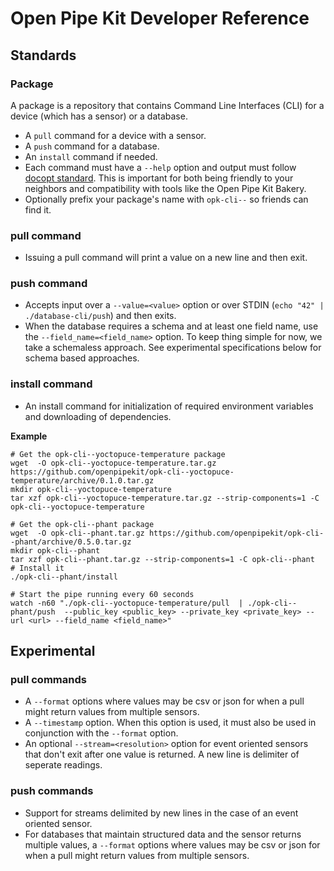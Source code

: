 # Open Pipe Kit Developer Reference 

## Standards
### Package
A package is a repository that contains Command Line Interfaces (CLI) for a device (which has a sensor) or a database.
- A `pull` command for a device with a sensor.
- A `push` command for a database.
- An `install` command if needed.
- Each command must have a `--help` option and output must follow [docopt standard](http://docopt.org/). This is important for both being friendly to your neighbors and compatibility with tools like the Open Pipe Kit Bakery.
- Optionally prefix your package's name with `opk-cli--` so friends can find it.

### pull command
- Issuing a pull command will print a value on a new line and then exit.

### push command
- Accepts input over a `--value=<value>` option or over STDIN (`echo "42" | ./database-cli/push`) and then exits. 
- When the database requires a schema and at least one field name, use the `--field_name=<field_name>` option. To keep thing simple for now, we take a schemaless approach. See experimental specifications below for schema based approaches.

### install command
- An install command for initialization of required environment variables and downloading of dependencies. 

__Example__
```
# Get the opk-cli--yoctopuce-temperature package
wget  -O opk-cli--yoctopuce-temperature.tar.gz https://github.com/openpipekit/opk-cli--yoctopuce-temperature/archive/0.1.0.tar.gz
mkdir opk-cli--yoctopuce-temperature
tar xzf opk-cli--yoctopuce-temperature.tar.gz --strip-components=1 -C opk-cli--yoctopuce-temperature

# Get the opk-cli--phant package 
wget  -O opk-cli--phant.tar.gz https://github.com/openpipekit/opk-cli--phant/archive/0.5.0.tar.gz
mkdir opk-cli--phant
tar xzf opk-cli--phant.tar.gz --strip-components=1 -C opk-cli--phant
# Install it
./opk-cli--phant/install

# Start the pipe running every 60 seconds 
watch -n60 "./opk-cli--yoctopuce-temperature/pull  | ./opk-cli--phant/push  --public_key <public_key> --private_key <private_key> --url <url> --field_name <field_name>"
```

## Experimental 
### pull commands
- A `--format` options where values may be csv or json for when a pull might return values from multiple sensors.
- A `--timestamp` option. When this option is used, it must also be used in conjunction with the `--format` option.
- An optional `--stream=<resolution>` option for event oriented sensors that don't exit after one value is returned. A new line is delimiter of seperate readings. 

### push commands
- Support for streams delimited by new lines in the case of an event oriented sensor.
- For databases that maintain structured data and the sensor returns multiple values, a `--format` options where values may be csv or json for when a pull might return values from multiple sensors.







